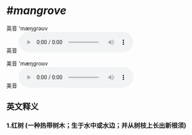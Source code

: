 # ***\#mangrove*** 
英音 'mæŋɡrəʊv  
英音
<audio src="./media/mangrove1_AAC.aac" controls="controls"></audio>

美音 'mæŋɡroʊv  
美音
<audio src="./media/mangrove1_AAC.aac" controls="controls"></audio>



  

英文释义
---
### 1.**红树 (一种热带树木；生于水中或水边；并从树枝上长出新根须)**  


